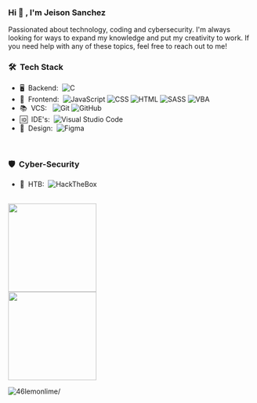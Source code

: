 ### Hi 👋 , I'm Jeison Sanchez

Passionated about technology, coding and cybersecurity.  I'm always looking for ways to expand my knowledge and put my creativity to work. If you need help with any of these topics, feel free to reach out to me!

### 🛠 &nbsp;Tech Stack

- 🖥️ &nbsp;Backend:&nbsp;
  ![C](https://img.shields.io/badge/C-0A1A2F?style=flat&&logo=c&logoColor=00599C)
- 👀 &nbsp;Frontend:&nbsp;
  ![JavaScript](https://img.shields.io/badge/-JavaScript-0A1A2F?style=flat&logo=javascript)
  ![CSS](https://img.shields.io/badge/CSS3-0A1A2F?style=flat&logo=css3&logoColor=1572B6)
  ![HTML](https://img.shields.io/badge/HTML5-0A1A2F?style=flat&logo=html5&logoColor=E34F26)
  ![SASS](https://img.shields.io/badge/Sass-0A1A2F?style=flat&logo=sass&logoColor=CC6699)
  ![VBA](https://img.shields.io/badge/VBA-0A1A2F?style=flat&logo=microsoft-excel&logoColor=217346)
- 📚 &nbsp;VCS: &nbsp;
  ![Git](https://img.shields.io/badge/-Git-0A1A2F?style=flat&logo=git)
  ![GitHub](https://img.shields.io/badge/-GitHub-0A1A2F?style=flat&logo=github)
- 🆔 &nbsp;IDE's:&nbsp;
  ![Visual Studio Code](https://img.shields.io/badge/-Visual%20Studio%20Code-0A1A2F?style=flat&logo=visual-studio-code&logoColor=007ACC)
- 🎨 &nbsp;Design:&nbsp;
  ![Figma](https://img.shields.io/badge/-Figma-0A1A2F?style=flat&logo=figma)

<br/>

### 🛡️ &nbsp;Cyber-Security
- 👤 &nbsp;HTB:&nbsp;
  ![HackTheBox](https://app.hackthebox.com/users/1451973)

<br/>

<a href="https://github.com/46lemonlime">
<img height="180em" src="https://github-readme-stats.vercel.app/api?username=46lemonlime&show_icons=true&card_width=400&hide_border=true&title_color=f4f4f4&icon_color=00d8fd&bg_color=0A1A2F&text_color=a3a8c3&hide=contribs" />
</a>
<br />
<a href="https://github.com/46lemonlime">
<img height="180em" src="https://github-readme-stats.vercel.app/api/top-langs/?username=46lemonlime&show_icons=true&card_width=400&hide_border=true&title_color=f4f4f4&icon_color=00d8fd&bg_color=0A1A2F&text_color=a3a8c3&hide=contribs" />
</a>

<p align="left"> <img src=https://komarev.com/ghpvc/?username=46lemonlime alt=46lemonlime/> </p>
